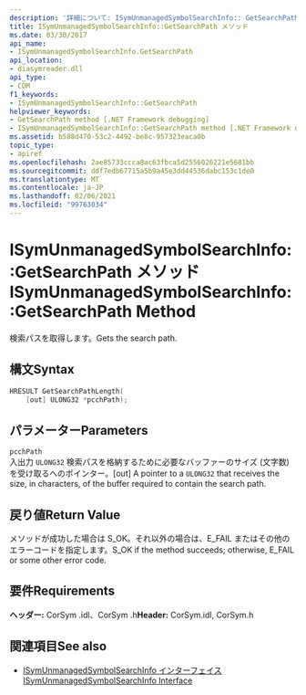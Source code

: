 ```yaml
---
description: '詳細について: ISymUnmanagedSymbolSearchInfo:: GetSearchPath メソッド'
title: ISymUnmanagedSymbolSearchInfo::GetSearchPath メソッド
ms.date: 03/30/2017
api_name:
- ISymUnmanagedSymbolSearchInfo.GetSearchPath
api_location:
- diasymreader.dll
api_type:
- COM
f1_keywords:
- ISymUnmanagedSymbolSearchInfo::GetSearchPath
helpviewer_keywords:
- GetSearchPath method [.NET Framework debugging]
- ISymUnmanagedSymbolSearchInfo::GetSearchPath method [.NET Framework debugging]
ms.assetid: b588d470-53c2-4492-be8c-957323eaca0b
topic_type:
- apiref
ms.openlocfilehash: 2ae85733ccca8ac63fbca5d2556026221e5681bb
ms.sourcegitcommit: ddf7edb67715a5b9a45e3dd44536dabc153c1de0
ms.translationtype: MT
ms.contentlocale: ja-JP
ms.lasthandoff: 02/06/2021
ms.locfileid: "99763034"
---
```

# <a name="isymunmanagedsymbolsearchinfogetsearchpath-method"></a><span data-ttu-id="a4d65-103">ISymUnmanagedSymbolSearchInfo::GetSearchPath メソッド</span><span class="sxs-lookup"><span data-stu-id="a4d65-103">ISymUnmanagedSymbolSearchInfo::GetSearchPath Method</span></span>

<span data-ttu-id="a4d65-104">検索パスを取得します。</span><span class="sxs-lookup"><span data-stu-id="a4d65-104">Gets the search path.</span></span>  
  
## <a name="syntax"></a><span data-ttu-id="a4d65-105">構文</span><span class="sxs-lookup"><span data-stu-id="a4d65-105">Syntax</span></span>  
  
```cpp  
HRESULT GetSearchPathLength(  
    [out] ULONG32 *pcchPath);  
```  
  
## <a name="parameters"></a><span data-ttu-id="a4d65-106">パラメーター</span><span class="sxs-lookup"><span data-stu-id="a4d65-106">Parameters</span></span>  

 `pcchPath`  
 <span data-ttu-id="a4d65-107">入出力 `ULONG32` 検索パスを格納するために必要なバッファーのサイズ (文字数) を受け取るへのポインター。</span><span class="sxs-lookup"><span data-stu-id="a4d65-107">[out] A pointer to a `ULONG32` that receives the size, in characters, of the buffer required to contain the search path.</span></span>  
  
## <a name="return-value"></a><span data-ttu-id="a4d65-108">戻り値</span><span class="sxs-lookup"><span data-stu-id="a4d65-108">Return Value</span></span>  

 <span data-ttu-id="a4d65-109">メソッドが成功した場合は S_OK。それ以外の場合は、E_FAIL またはその他のエラーコードを指定します。</span><span class="sxs-lookup"><span data-stu-id="a4d65-109">S_OK if the method succeeds; otherwise, E_FAIL or some other error code.</span></span>  
  
## <a name="requirements"></a><span data-ttu-id="a4d65-110">要件</span><span class="sxs-lookup"><span data-stu-id="a4d65-110">Requirements</span></span>  

 <span data-ttu-id="a4d65-111">**ヘッダー:** CorSym .idl、CorSym .h</span><span class="sxs-lookup"><span data-stu-id="a4d65-111">**Header:** CorSym.idl, CorSym.h</span></span>  
  
## <a name="see-also"></a><span data-ttu-id="a4d65-112">関連項目</span><span class="sxs-lookup"><span data-stu-id="a4d65-112">See also</span></span>

- [<span data-ttu-id="a4d65-113">ISymUnmanagedSymbolSearchInfo インターフェイス</span><span class="sxs-lookup"><span data-stu-id="a4d65-113">ISymUnmanagedSymbolSearchInfo Interface</span></span>](isymunmanagedsymbolsearchinfo-interface.md)
